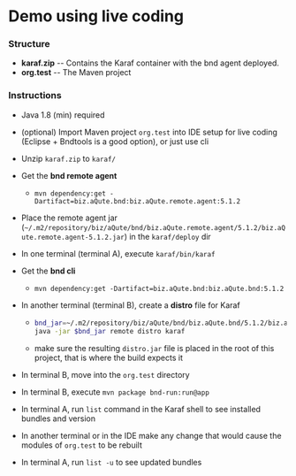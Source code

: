 # Demo using live coding

### Structure

* **karaf.zip** -- Contains the Karaf container with the bnd agent deployed.
* **org.test** -- The Maven project

### Instructions

* Java 1.8 (min) required

* (optional) Import Maven project `org.test` into IDE setup for live coding (Eclipse + Bndtools is a good option), or just use cli

* Unzip `karaf.zip` to `karaf/`

* Get the **bnd remote agent**

  * `mvn dependency:get -Dartifact=biz.aQute.bnd:biz.aQute.remote.agent:5.1.2`

* Place the remote agent jar (`~/.m2/repository/biz/aQute/bnd/biz.aQute.remote.agent/5.1.2/biz.aQute.remote.agent-5.1.2.jar`) in the `karaf/deploy` dir

* In one terminal (terminal A), execute `karaf/bin/karaf`

* Get the **bnd cli**

  * `mvn dependency:get -Dartifact=biz.aQute.bnd:biz.aQute.bnd:5.1.2`

* In another terminal (terminal B), create a **distro** file for Karaf

  * ```bash
    bnd_jar=~/.m2/repository/biz/aQute/bnd/biz.aQute.bnd/5.1.2/biz.aQute.bnd-5.1.2.jar
    java -jar $bnd_jar remote distro karaf
    ```

  * make sure the resulting `distro.jar` file is placed in the root of this project, that is where the build expects it

* In terminal B, move into the `org.test` directory

* In terminal B, execute `mvn package bnd-run:run@app`

* In terminal A, run `list` command in the Karaf shell to see installed bundles and version

* In another terminal or in the IDE make any change that would cause the modules of `org.test` to be rebuilt

* In terminal A, run `list -u` to see updated bundles